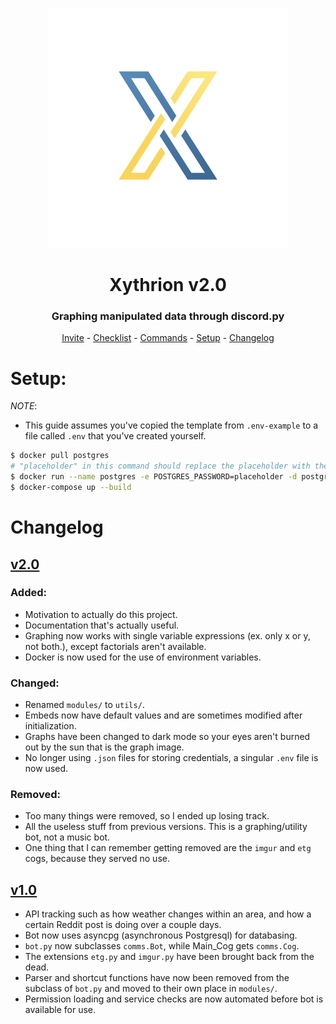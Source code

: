 <p align="center">
    <img src="/images/icon.jpg"/>
</p>
<h1 align="center">Xythrion v2.0</h1>
<h3 align="center">Graphing manipulated data through discord.py</h3>
<p align="center">
    <a href="https://discordapp.com/oauth2/authorize?client_id=591885341812850699&scope=bot&permissions=335400150">Invite</a> -
    <a href="#checklist">Checklist</a> -
    <a href="#commands">Commands</a> -
    <a href="#setup">Setup</a> -
    <a href="#changelog">Changelog</a>
</p>


# Setup:
*NOTE*:
- This guide assumes you've copied the template from `.env-example` to a file called `.env` that you've created yourself.

```sh
$ docker pull postgres
# "placeholder" in this command should replace the placeholder with the same name in the .env file.
$ docker run --name postgres -e POSTGRES_PASSWORD=placeholder -d postgres
$ docker-compose up --build
```

# Changelog

## [v2.0](!https://github.com/Xithrius/Xythrion/releases/tag/v2.0)
### Added:
- Motivation to actually do this project.
- Documentation that's actually useful.
- Graphing now works with single variable expressions (ex. only x or y, not both.), except factorials aren't available.
- Docker is now used for the use of environment variables.

### Changed:
- Renamed `modules/` to `utils/`.
- Embeds now have default values and are sometimes modified after initialization.
- Graphs have been changed to dark mode so your eyes aren't burned out by the sun that is the graph image.
- No longer using `.json` files for storing credentials, a singular `.env` file is now used.

### Removed:
- Too many things were removed, so I ended up losing track.
- All the useless stuff from previous versions. This is a graphing/utility bot, not a music bot.
- One thing that I can remember getting removed are the `imgur` and `etg` cogs, because they served no use.

## [v1.0](!https://github.com/Xithrius/Xythrion/releases/tag/v1.0)
- API tracking such as how weather changes within an area, and how a certain Reddit post is doing over a couple days.
- Bot now uses asyncpg (asynchronous Postgresql) for databasing.
- `bot.py` now subclasses `comms.Bot`, while Main_Cog gets `comms.Cog`.
- The extensions `etg.py` and `imgur.py` have been brought back from the dead.
- Parser and shortcut functions have now been removed from the subclass of `bot.py` and moved to their own place in `modules/`.
- Permission loading and service checks are now automated before bot is available for use.
